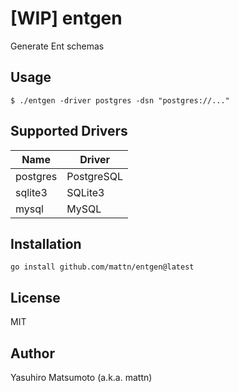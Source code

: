 # [WIP] entgen

Generate Ent schemas

## Usage

```
$ ./entgen -driver postgres -dsn "postgres://..."
```

## Supported Drivers

|Name    |Driver    |
|--------|----------|
|postgres|PostgreSQL|
|sqlite3 |SQLite3   |
|mysql   |MySQL     |

## Installation

```
go install github.com/mattn/entgen@latest
```

## License

MIT

## Author

Yasuhiro Matsumoto (a.k.a. mattn)
